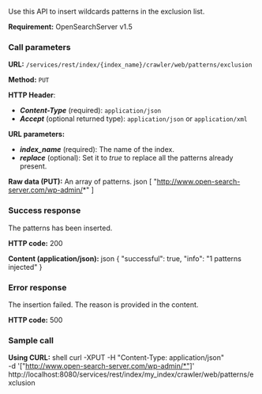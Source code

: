 Use this API to insert wildcards patterns in the exclusion list.

**Requirement:** OpenSearchServer v1.5

### Call parameters

**URL:** ```/services/rest/index/{index_name}/crawler/web/patterns/exclusion```

**Method:** ```PUT```

**HTTP Header**:
- _**Content-Type**_ (required): ```application/json```
- _**Accept**_ (optional returned type): ```application/json``` or ```application/xml```

**URL parameters:**
- _**index_name**_ (required): The name of the index.
- _**replace**_ (optional): Set it to _true_ to replace all the patterns already present.

**Raw data (PUT):**
An array of patterns.
    json
[ "http://www.open-search-server.com/wp-admin/*" ]
    

### Success response
The patterns has been inserted.

**HTTP code:**
200

**Content (application/json):**
    json
{
    "successful": true,
    "info": "1 patterns injected"
}
    

### Error response

The insertion failed. The reason is provided in the content.

**HTTP code:**
500

### Sample call

**Using CURL:**
    shell
curl -XPUT -H "Content-Type: application/json" \
    -d '["http://www.open-search-server.com/wp-admin/*"]' \
    http://localhost:8080/services/rest/index/my_index/crawler/web/patterns/exclusion
    